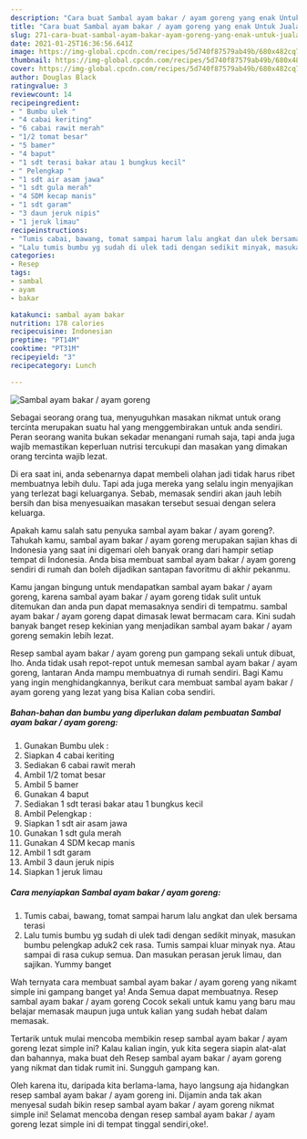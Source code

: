 ```yaml
---
description: "Cara buat Sambal ayam bakar / ayam goreng yang enak Untuk Jualan"
title: "Cara buat Sambal ayam bakar / ayam goreng yang enak Untuk Jualan"
slug: 271-cara-buat-sambal-ayam-bakar-ayam-goreng-yang-enak-untuk-jualan
date: 2021-01-25T16:36:56.641Z
image: https://img-global.cpcdn.com/recipes/5d740f87579ab49b/680x482cq70/sambal-ayam-bakar-ayam-goreng-foto-resep-utama.jpg
thumbnail: https://img-global.cpcdn.com/recipes/5d740f87579ab49b/680x482cq70/sambal-ayam-bakar-ayam-goreng-foto-resep-utama.jpg
cover: https://img-global.cpcdn.com/recipes/5d740f87579ab49b/680x482cq70/sambal-ayam-bakar-ayam-goreng-foto-resep-utama.jpg
author: Douglas Black
ratingvalue: 3
reviewcount: 14
recipeingredient:
- " Bumbu ulek "
- "4 cabai keriting"
- "6 cabai rawit merah"
- "1/2 tomat besar"
- "5 bamer"
- "4 baput"
- "1 sdt terasi bakar atau 1 bungkus kecil"
- " Pelengkap "
- "1 sdt air asam jawa"
- "1 sdt gula merah"
- "4 SDM kecap manis"
- "1 sdt garam"
- "3 daun jeruk nipis"
- "1 jeruk limau"
recipeinstructions:
- "Tumis cabai, bawang, tomat sampai harum lalu angkat dan ulek bersama terasi"
- "Lalu tumis bumbu yg sudah di ulek tadi dengan sedikit minyak, masukan bumbu pelengkap aduk2 cek rasa. Tumis sampai kluar minyak nya. Atau sampai di rasa cukup semua. Dan masukan perasan jeruk limau, dan sajikan. Yummy banget"
categories:
- Resep
tags:
- sambal
- ayam
- bakar

katakunci: sambal ayam bakar 
nutrition: 178 calories
recipecuisine: Indonesian
preptime: "PT14M"
cooktime: "PT31M"
recipeyield: "3"
recipecategory: Lunch

---
```



![Sambal ayam bakar / ayam goreng](https://img-global.cpcdn.com/recipes/5d740f87579ab49b/680x482cq70/sambal-ayam-bakar-ayam-goreng-foto-resep-utama.jpg)

Sebagai seorang orang tua, menyuguhkan masakan nikmat untuk orang tercinta merupakan suatu hal yang menggembirakan untuk anda sendiri. Peran seorang  wanita bukan sekadar menangani rumah saja, tapi anda juga wajib memastikan keperluan nutrisi tercukupi dan masakan yang dimakan orang tercinta wajib lezat.

Di era  saat ini, anda sebenarnya dapat membeli olahan jadi tidak harus ribet membuatnya lebih dulu. Tapi ada juga mereka yang selalu ingin menyajikan yang terlezat bagi keluarganya. Sebab, memasak sendiri akan jauh lebih bersih dan bisa menyesuaikan masakan tersebut sesuai dengan selera keluarga. 



Apakah kamu salah satu penyuka sambal ayam bakar / ayam goreng?. Tahukah kamu, sambal ayam bakar / ayam goreng merupakan sajian khas di Indonesia yang saat ini digemari oleh banyak orang dari hampir setiap tempat di Indonesia. Anda bisa membuat sambal ayam bakar / ayam goreng sendiri di rumah dan boleh dijadikan santapan favoritmu di akhir pekanmu.

Kamu jangan bingung untuk mendapatkan sambal ayam bakar / ayam goreng, karena sambal ayam bakar / ayam goreng tidak sulit untuk ditemukan dan anda pun dapat memasaknya sendiri di tempatmu. sambal ayam bakar / ayam goreng dapat dimasak lewat bermacam cara. Kini sudah banyak banget resep kekinian yang menjadikan sambal ayam bakar / ayam goreng semakin lebih lezat.

Resep sambal ayam bakar / ayam goreng pun gampang sekali untuk dibuat, lho. Anda tidak usah repot-repot untuk memesan sambal ayam bakar / ayam goreng, lantaran Anda mampu membuatnya di rumah sendiri. Bagi Kamu yang ingin menghidangkannya, berikut cara membuat sambal ayam bakar / ayam goreng yang lezat yang bisa Kalian coba sendiri.

<!--inarticleads1-->

##### Bahan-bahan dan bumbu yang diperlukan dalam pembuatan Sambal ayam bakar / ayam goreng:

1. Gunakan  Bumbu ulek :
1. Siapkan 4 cabai keriting
1. Sediakan 6 cabai rawit merah
1. Ambil 1/2 tomat besar
1. Ambil 5 bamer
1. Gunakan 4 baput
1. Sediakan 1 sdt terasi bakar atau 1 bungkus kecil
1. Ambil  Pelengkap :
1. Siapkan 1 sdt air asam jawa
1. Gunakan 1 sdt gula merah
1. Gunakan 4 SDM kecap manis
1. Ambil 1 sdt garam
1. Ambil 3 daun jeruk nipis
1. Siapkan 1 jeruk limau




<!--inarticleads2-->

##### Cara menyiapkan Sambal ayam bakar / ayam goreng:

1. Tumis cabai, bawang, tomat sampai harum lalu angkat dan ulek bersama terasi
1. Lalu tumis bumbu yg sudah di ulek tadi dengan sedikit minyak, masukan bumbu pelengkap aduk2 cek rasa. Tumis sampai kluar minyak nya. Atau sampai di rasa cukup semua. Dan masukan perasan jeruk limau, dan sajikan. Yummy banget




Wah ternyata cara membuat sambal ayam bakar / ayam goreng yang nikamt simple ini gampang banget ya! Anda Semua dapat membuatnya. Resep sambal ayam bakar / ayam goreng Cocok sekali untuk kamu yang baru mau belajar memasak maupun juga untuk kalian yang sudah hebat dalam memasak.

Tertarik untuk mulai mencoba membikin resep sambal ayam bakar / ayam goreng lezat simple ini? Kalau kalian ingin, yuk kita segera siapin alat-alat dan bahannya, maka buat deh Resep sambal ayam bakar / ayam goreng yang nikmat dan tidak rumit ini. Sungguh gampang kan. 

Oleh karena itu, daripada kita berlama-lama, hayo langsung aja hidangkan resep sambal ayam bakar / ayam goreng ini. Dijamin anda tak akan menyesal sudah bikin resep sambal ayam bakar / ayam goreng nikmat simple ini! Selamat mencoba dengan resep sambal ayam bakar / ayam goreng lezat simple ini di tempat tinggal sendiri,oke!.

